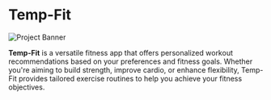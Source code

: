 # Temp-Fit

![Project Banner](https://github.com/abhinav-217/temp-fit/raw/main/assets/banner.jpg)

**Temp-Fit** is a versatile fitness app that offers personalized workout recommendations based on your preferences and fitness goals. Whether you're aiming to build strength, improve cardio, or enhance flexibility, Temp-Fit provides tailored exercise routines to help you achieve your fitness objectives.
